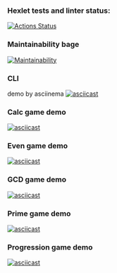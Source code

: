 ### Hexlet tests and linter status:
[![Actions Status](https://github.com/sudoapt/python-project-49/actions/workflows/hexlet-check.yml/badge.svg)](https://github.com/sudoapt/python-project-49/actions)

### Maintainability bage
[![Maintainability](https://api.codeclimate.com/v1/badges/c7fc16db91986f737b61/maintainability)](https://codeclimate.com/github/sudoapt/python-project-49/maintainability)


### CLI 
demo by asciinema
[![asciicast](https://asciinema.org/a/hOJo9MAceSqVKvwkHBiNRSDL0.svg)](https://asciinema.org/a/hOJo9MAceSqVKvwkHBiNRSDL0)

### Calc game demo
[![asciicast](https://asciinema.org/a/H3Qs0HJtaH5NtE8rUQFRGsMI3.svg)](https://asciinema.org/a/H3Qs0HJtaH5NtE8rUQFRGsMI3)

### Even game demo
[![asciicast](https://asciinema.org/a/hPQV1JZDhJ2s9QkzwTOPmwBb6.svg)](https://asciinema.org/a/hPQV1JZDhJ2s9QkzwTOPmwBb6)

### GCD game demo
[![asciicast](https://asciinema.org/a/UtdQEJIjUjQ4dTlWJjdYh6x4u.svg)](https://asciinema.org/a/UtdQEJIjUjQ4dTlWJjdYh6x4u)

### Prime game demo
[![asciicast](https://asciinema.org/a/xhSJHdEaUZPx4I3btI615nr75.svg)](https://asciinema.org/a/xhSJHdEaUZPx4I3btI615nr75)

### Progression game demo
[![asciicast](https://asciinema.org/a/57PGwIgxRuTqeWac8EHxHqWi4.svg)](https://asciinema.org/a/57PGwIgxRuTqeWac8EHxHqWi4)